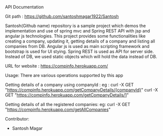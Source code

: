 API Documentation 

Git path : https://github.com/santoshmagar1922/Santosh

Santosh(Github name) repository is a sample project which demos the implementation and use of spring mvc and Spring REST API with jsp and angular js technologies. This project provides some functionalities like creating a company, updating it, getting details of a company and listing all companies from DB. Angular js is used as main scripting framework and bootstrap is used for UI stying. Spring REST is used as API for server side. Instead of DB, we used static objects which will hold the data instead of  DB.

URL for website : https://compinfo.herokuapp.com/

Usage: 
There are various operations supported by this app

Getting details of a company using companyId : 
eg : curl -X GET "https://compinfo.herokuapp.com/getCompanyDetails/{companyId}" curl -X GET "https://compinfo.herokuapp.com/getCompanyDetails/1"

Getting details of all the registered companies:
eg:  curl -X GET "https://compinfo.herokuapp.com/getAllCompanies"


Contributor:
- Santosh Magar
